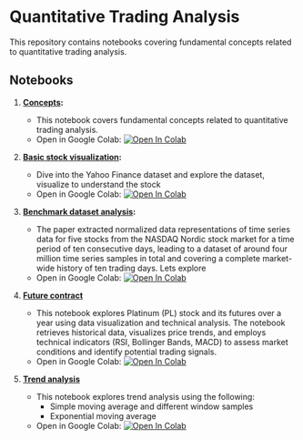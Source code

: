# Quantitative Trading Analysis

This repository contains notebooks covering fundamental concepts related to quantitative trading analysis.

## Notebooks

1. **[Concepts](concepts.ipynb):**
   - This notebook covers fundamental concepts related to quantitative trading analysis.
   - Open in Google Colab: [![Open In Colab](https://colab.research.google.com/assets/colab-badge.svg)](https://colab.research.google.com/github/DneshP/quantitative-analysis/blob/master/concepts.ipynb)

2. **[Basic stock visualization](basicVisualization.ipynb):**
   - Dive into the Yahoo Finance dataset and explore the dataset, visualize to understand the stock
   - Open in Google Colab: [![Open In Colab](https://colab.research.google.com/assets/colab-badge.svg)](https://colab.research.google.com/github/DneshP/quantitative-analysis/blob/master/basicVisualization.ipynb)

3. **[Benchmark dataset analysis](limitOrderBookBenchmarkAnalysis.ipynb):**
   - The paper extracted normalized data representations of time series data for five stocks from the NASDAQ Nordic stock market for a time period of ten consecutive days, leading to a dataset of around four million time series samples in total and covering a complete market-wide history of ten trading days.
   Lets explore
   - Open in Google Colab: [![Open In Colab](https://colab.research.google.com/assets/colab-badge.svg)](https://colab.research.google.com/github/DneshP/quantitative-analysis/blob/master/limitOrderBookBenchmarkAnalysis.ipynb)

4. **[Future contract](FutureContract.ipynb)**
   - This notebook explores Platinum (PL) stock and its futures over a year using data visualization and technical analysis. The notebook retrieves historical data, visualizes price trends, and employs technical indicators (RSI, Bollinger Bands, MACD) to assess market conditions and identify potential trading signals.
   - Open in Google Colab: [![Open In Colab](https://colab.research.google.com/assets/colab-badge.svg)](https://colab.research.google.com/github/DneshP/quantitative-analysis/blob/master/FutureContract.ipynb)

5. **[Trend analysis](trendAnalysis.ipynb)**
   - This notebook explores trend analysis using the following:
      * Simple moving average and different window samples
      * Exponential moving average
   - Open in Google Colab: [![Open In Colab](https://colab.research.google.com/assets/colab-badge.svg)](https://colab.research.google.com/github/DneshP/quantitative-analysis/blob/master/trendAnalysis.ipynb)
